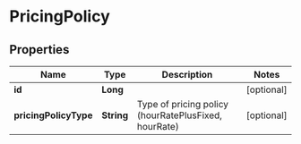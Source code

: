 
# PricingPolicy

## Properties
Name | Type | Description | Notes
------------ | ------------- | ------------- | -------------
**id** | **Long** |  |  [optional]
**pricingPolicyType** | **String** | Type of pricing policy (hourRatePlusFixed, hourRate) |  [optional]



